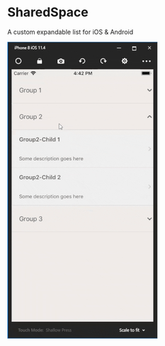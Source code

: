 # SharedSpace
A custom expandable list for iOS &amp; Android  

![alt text](sharedspace-expandable-list-resize.gif)
